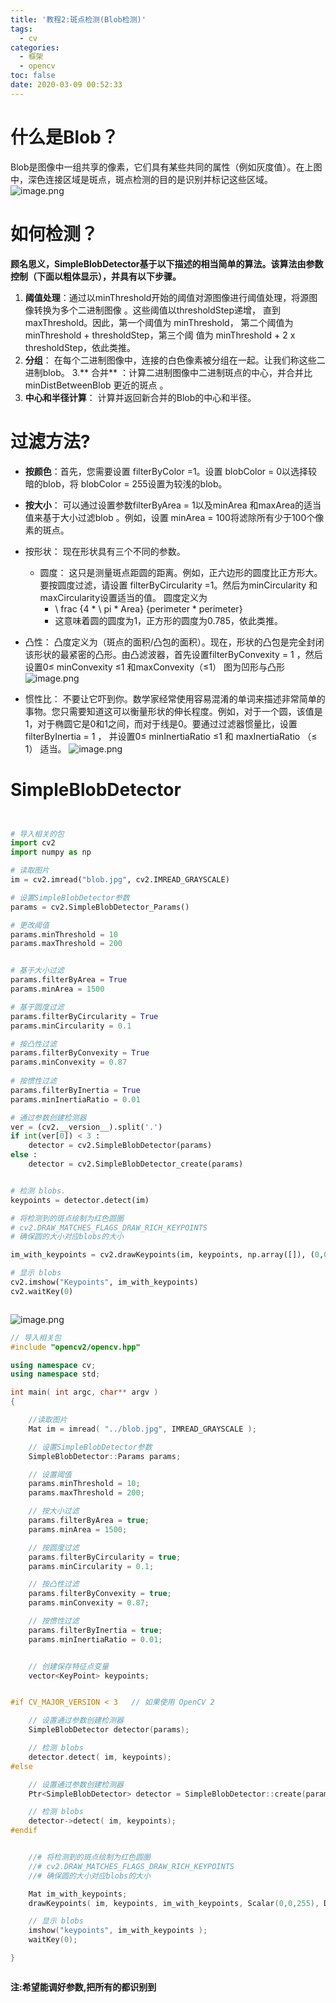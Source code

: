 ```yaml
---
title: '教程2:斑点检测(Blob检测)'
tags:
  - cv
categories:
  - 框架
  - opencv
toc: false
date: 2020-03-09 00:52:33
---
```


# 什么是Blob？
Blob是图像中一组共享的像素，它们具有某些共同的属性（例如灰度值）。在上图中，深色连接区域是斑点，斑点检测的目的是识别并标记这些区域。
![image.png](https://blog.mviai.com/images/FpYRqbsn3CaJ-vf4IKRfKkChgVAW)

# 如何检测？

**顾名思义，SimpleBlobDetector基于以下描述的相当简单的算法。该算法由参数控制（下面以粗体显示），并具有以下步骤。**
1. **阈值处理**：通过以minThreshold开始的阈值对源图像进行阈值处理，将源图像转换为多个二进制图像  。这些阈值以thresholdStep递增，  直到  maxThreshold。因此，第一个阈值为  minThreshold， 第二个阈值为  minThreshold  +  thresholdStep，第三个阈 值为  minThreshold  + 2 x thresholdStep，依此类推。
2. **分组**： 在每个二进制图像中，连接的白色像素被分组在一起。让我们称这些二进制blob。
3.** 合并**   ：计算二进制图像中二进制斑点的中心，并合并比minDistBetweenBlob 更近的斑点  。
4. **中心和半径计算**： 计算并返回新合并的Blob的中心和半径。


# 过滤方法?
- **按颜色**：首先，您需要设置  filterByColor =1。设置  blobColor = 0以选择较暗的blob，将  blobColor =  255设置为较浅的blob。 
- **按大小**：   可以通过设置参数filterByArea = 1以及minArea   和maxArea的适当值来基于大小过滤blob 。例如，设置  minArea   = 100将滤除所有少于100个像素的斑点。
- 按形状： 现在形状具有三个不同的参数。
	- 圆度：  这只是测量斑点距圆的距离。例如，正六边形的圆度比正方形大。要按圆度过滤，请设置 filterByCircularity  =1。然后为minCircularity  和maxCircularity设置适当的值。 圆度定义为
		-	\ frac {4 * \ pi * Area} {perimeter * perimeter}
		- 这意味着圆的圆度为1，正方形的圆度为0.785，依此类推。

- 凸性： 凸度定义为（斑点的面积/凸包的面积）。现在，形状的凸包是完全封闭该形状的最紧密的凸形。由凸滤波器，首先设置filterByConvexity  = 1 ，然后设置0≤  minConvexity ≤1  和maxConvexity（≤1） 图为凹形与凸形
![image.png](https://blog.mviai.com/images/FiddIYcg0MJx1eJ9NVoEqVqG8Gkz)

- 惯性比： 不要让它吓到你。数学家经常使用容易混淆的单词来描述非常简单的事物。您只需要知道这可以衡量形状的伸长程度。例如，对于一个圆，该值是1，对于椭圆它是0和1之间，而对于线是0。要通过过滤器惯量比，设置  filterByInertia = 1 ， 并设置0≤  minInertiaRatio  ≤1  和  maxInertiaRatio  （≤ 1） 适当。 
![image.png](https://blog.mviai.com/images/FmI9PxggIyccKESVr5kkeRpaxHj9)


# SimpleBlobDetector
```python


# 导入相关的包
import cv2
import numpy as np

# 读取图片
im = cv2.imread("blob.jpg", cv2.IMREAD_GRAYSCALE)

# 设置SimpleBlobDetector参数
params = cv2.SimpleBlobDetector_Params()

# 更改阈值
params.minThreshold = 10
params.maxThreshold = 200


# 基于大小过滤
params.filterByArea = True
params.minArea = 1500

# 基于圆度过滤
params.filterByCircularity = True
params.minCircularity = 0.1

# 按凸性过滤
params.filterByConvexity = True
params.minConvexity = 0.87
    
# 按惯性过滤
params.filterByInertia = True
params.minInertiaRatio = 0.01

# 通过参数创建检测器
ver = (cv2.__version__).split('.')
if int(ver[0]) < 3 :
	detector = cv2.SimpleBlobDetector(params)
else : 
	detector = cv2.SimpleBlobDetector_create(params)


# 检测 blobs.
keypoints = detector.detect(im)

# 将检测到的斑点绘制为红色圆圈
# cv2.DRAW_MATCHES_FLAGS_DRAW_RICH_KEYPOINTS
# 确保圆的大小对应blobs的大小

im_with_keypoints = cv2.drawKeypoints(im, keypoints, np.array([]), (0,0,255), cv2.DRAW_MATCHES_FLAGS_DRAW_RICH_KEYPOINTS)

# 显示 blobs
cv2.imshow("Keypoints", im_with_keypoints)
cv2.waitKey(0)



```

![image.png](https://blog.mviai.com/images/FmX70X4ma5-XzZTlRTTp23duG8DX)



```c++
// 导入相关包
#include "opencv2/opencv.hpp"

using namespace cv;
using namespace std;

int main( int argc, char** argv )
{

	//读取图片
	Mat im = imread( "../blob.jpg", IMREAD_GRAYSCALE );

	// 设置SimpleBlobDetector参数
	SimpleBlobDetector::Params params;

	// 设置阈值
	params.minThreshold = 10;
	params.maxThreshold = 200;

	// 按大小过滤
	params.filterByArea = true;
	params.minArea = 1500;

	// 按圆度过滤
	params.filterByCircularity = true;
	params.minCircularity = 0.1;

	// 按凸性过滤
	params.filterByConvexity = true;
	params.minConvexity = 0.87;

	// 按惯性过滤
	params.filterByInertia = true;
	params.minInertiaRatio = 0.01;


	// 创建保存特征点变量
	vector<KeyPoint> keypoints;


#if CV_MAJOR_VERSION < 3   // 如果使用 OpenCV 2

	// 设置通过参数创建检测器
	SimpleBlobDetector detector(params);

	// 检测 blobs
	detector.detect( im, keypoints);
#else 

	// 设置通过参数创建检测器
	Ptr<SimpleBlobDetector> detector = SimpleBlobDetector::create(params);   

	// 检测 blobs
	detector->detect( im, keypoints);
#endif


    //# 将检测到的斑点绘制为红色圆圈
    //# cv2.DRAW_MATCHES_FLAGS_DRAW_RICH_KEYPOINTS
    //# 确保圆的大小对应blobs的大小

	Mat im_with_keypoints;
	drawKeypoints( im, keypoints, im_with_keypoints, Scalar(0,0,255), DrawMatchesFlags::DRAW_RICH_KEYPOINTS );

	// 显示 blobs
	imshow("keypoints", im_with_keypoints );
	waitKey(0);

}



```


**注:希望能调好参数,把所有的都识别到**